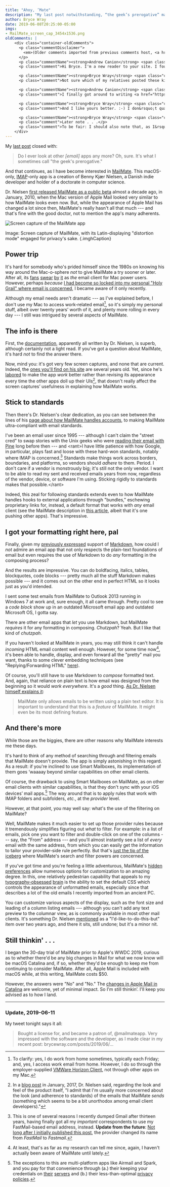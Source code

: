 ```yaml
---
title: "Ahoy, ’Mate"
description: "My last post notwithstanding, “the geek’s prerogative” makes it okay to try other email apps — like MailMate."
author: Bryce Wray
date: 2019-06-08T20:25:00-05:00
imgs:
- MailMate_screen_cap_3454x1536.png
oldComments: |
    <div class="container-oldComments">
      <p class="commentDisclaimer">
        <em>(Older comments imported from previous comments host, <a href="https://www.talkyard.io" rel="noopener">Talkyard</a>.)</em>
      </p>
      <p class="commentName"><strong>Andrew Canion</strong> <span class="commentDate"><em>2019-06-16</em></span></p>
      <p class="comment">Hi Bryce. I'm a new reader to your site. I found you when I was searching for information about MailMate. Thanks for this great overview. I've also enjoyed some of your other articles. I've now subscribed to your RSS feed, as I think your writing is great.</p>

      <p class="commentName"><strong>Bryce Wray</strong> <span class="commentDate"><em>2019-06-17</em></span></p>
      <p class="comment">Not sure which of my relatives posted these kind comments under Mr. Canion&rsquo;s name :-) &mdash; but I appreciate them tremendously.</p>

      <p class="commentName"><strong>Andrew Canion</strong> <span class="commentDate"><em>2019-08-21</em></span></p>
      <p class="comment">I finally got around to writing <a href="https://canion.me/mailmate-review" rel="noopener">my own review of MailMate</a>.</p>

      <p class="commentName"><strong>Bryce Wray</strong> <span class="commentDate"><em>2019-08-22</em></span></p>
      <p class="comment">And I like yours better. :-) I don&rsquo;t qualify as a power email user, particularly because I don&rsquo;t keep my business email with my personal email (don&rsquo;t want my employer&rsquo;s chosen MDM software on my primary iPhone, and such access isn&rsquo;t allowed on my Mac even if I <strong>did</strong> want it), so I would urge those who do so to read your review. You noted many superb MailMate features I either neglected to mention or didn&rsquo;t find germane to my more mundane use case.</p>

      <p class="commentName"><strong>Bryce Wray</strong> <span class="commentDate"><em>2019-09-28</em></span></p>
      <p class="comment">Later note . . .</p>
      <p class="comment">To be fair: I should also note that, as I&rsquo;d originally suspected, MailMate has turned out to be more than my relatively pedestrian scenario really needs &mdash; but I&rsquo;m very much <em><strong>not</strong></em> sorry that I bought a license and became a patron. Dr. Nielsen&rsquo;s work is easily worthy of both.</p>
    </div>
---
```


My [last post](/posts/2019/05/the-holy-mail/) closed with:

> Do I ever look at other *[email]* apps any more? Oh, sure. It's what I sometimes call "the geek's prerogative."

And that continues, as I have become interested in [MailMate](https://freron.com). This macOS-only, [IMAP](https://datatracker.ietf.org/doc/html/rfc9051)-only app is a creation of Benny Kjær Nielsen, a Danish indie developer and holder of a doctorate in computer science.

Dr. Nielsen [first released MailMate as a public beta](https://blog.freron.com/2010/first-beta-released/) almost a decade ago, in January, 2010, when the Mac version of Apple Mail looked very similar to how MailMate looks even now. But, while the appearance of Apple Mail has changed a lot since then, MailMate's really hasn't all that much --- and that's fine with the good doctor, not to mention the app's many adherents.

![Screen capture of the MailMate app](MailMate_screen_cap_3454x1536.png "Cloudinary")

Image: Screen capture of MailMate, with its Latin-displaying "distortion mode" engaged for privacy's sake.
{.imghCaption}

## Power trip

It's hard for somebody who's prided himself since the 1980s on knowing his way around the Mac-o-sphere *not* to give MailMate a try sooner or later. After all, its [fans](https://www.youtube.com/watch?v=e_SlbQzL9lc) [swear](https://brettterpstra.com/2018/01/08/best-of-2017-working-on-macos/) [by](https://www.slant.co/options/1952/~mailmate-review) [it](https://www.youtube.com/playlist?list=PLC4ZkBr87CO0jmrQvGQ77t44tCT-xklqU) as *the* email client for Mac power users. However, perhaps *because* [I had become so locked into my personal "Holy Grail" where email is concerned](/posts/2019/05/the-holy-mail/), I became aware of it only recently.

Although my email needs aren't dramatic --- as I've explained before, I don't use my Mac to access work-related email[^vmMail], so it's simply my personal stuff, albeit over twenty years’ worth of it, and plenty more rolling in every day --- I still was intrigued by several aspects of MailMate.

[^vmMail]: To clarify: yes, I do work from home sometimes, typically each Friday; and, yes, I access work email from home. However, I do so through the employer-supplied [VMWare Horizon Client](https://www.vmware.com/products/horizon.html), not through other apps on my Mac.

## The info is there

First,  the [documentation](https://manual.mailmate-app.com/), apparently all written by Dr. Nielsen, is superb, although certainly not a light read. If you've got a question about MailMate, it's hard *not* to find the answer there.

Now, mind you: it's got very few screen captures, and none that are current. Indeed, the [ones you'll find on his site](https://freron.com/screenshots/) are several years old. Yet, since he's [labored](https://updates.mailmate-app.com/release_notes) to make the app *work* better rather than revising its appearance every time the other apps doll up their UIs[^lookandFeel], that doesn't really affect the screen captures’ usefulness in explaining how MailMate works.

[^lookandFeel]: In a [blog post](https://blog.freron.com/2017/personalized_subscriber_emails/) in January, 2017, Dr. Nielsen said, regarding the look and feel of the product itself, "I admit that I'm usually more concerned about the look (and adherence to standards) of the emails that MailMate *sends* (something which seems to be a bit unorthodox among email client developers)."

## Stick to standards

Then there's Dr. Nielsen's clear dedication, as you can see between the lines of his [page about how MailMate handles accounts](https://manual.mailmate-app.com/account_setup), to making MailMate ultra-compliant with email standards.

I've been an email user since 1995 --- although I can't claim the "street cred" to swap stories with the Unix geeks who were [reading their email with Pine](https://web.archive.org/web/20190328145000/http://www.washington.edu/pine/) long before then --- and &lt;rant&gt;I have little patience with how Google, in particular, plays fast and loose with these hard-won standards, notably where IMAP is concerned.[^Gmail] Standards make things work across borders, boundaries, and platforms, so vendors should *adhere* to them. Period. I don't care if a vendor is monstrously big; it's still not the only vendor. I want to be able to read my sent and received emails years from now, regardless of the vendor, device, or software I'm using. Sticking rigidly to standards makes that possible.&lt;/rant&gt;

[^Gmail]: This is one of several reasons I recently dumped Gmail after thirteen years, having finally got all my *important* correspondents to use my FastMail-based email address, instead. **Update from the future**: [Not long after I initially published this post](https://fastmail.blog/company/fastmail-new-logo/), the provider changed its name from *FastMail* to *Fastmail*.

Indeed, this zeal for following standards extends even to how MailMate handles hooks to external applications through "bundles," eschewing proprietary links for, instead, a default format that works with *any* email client (see the MailMate description in [this article](https://thesweetsetup.com/apps/favorite-email-client-os-x/), albeit that it's one pushing other apps). That's impressive.

## I got your formatting right&nbsp;here,&nbsp;pal

Finally, given my [previously expressed](/posts/2019/03/mark-it-down/) support of [Markdown](https://daringfireball.net/projects/markdown/), how could I *not* admire an email app that not only respects the plain-text foundations of email but even requires the use of Markdown to do *any* formatting in the composing process?

And the results are impressive. You can do boldfacing, italics, tables, blockquotes, code blocks --- pretty much all the stuff Markdown makes possible --- and it comes out on the other end in perfect HTML so it looks just as you'd intended.

I sent some test emails from MailMate to Outlook&nbsp;2013 running in Windows&nbsp;7 at work and, sure enough, it all came through. Pretty cool to see a *code block* show up in an outdated Microsoft email app and outdated Microsoft OS, I gotta say.

There are other email apps that *let* you use Markdown, but MailMate *requires* it for any formatting in composing. *Chutzpah*? Yeah. But I like that kind of *chutzpah*.

If you haven't looked at MailMate in years, you may still think it can't handle *incoming* HTML email content well enough. However, for some time now[^HTMLyes], it's been able to handle, display, and even forward all the "pretty" mail you want, thanks to some clever embedding techniques (see "Replying/Forwarding HTML" [here](https://manual.mailmate-app.com/preferences)).

[^HTMLyes]: At least, that's as far as my research can tell me since, again, I haven't actually been aware of MailMate until lately.

Of course, you'll still have to use Markdown to *compose* formatted text. And, again, that reliance on plain text is how email was designed from the beginning so it would *work everywhere*. It's a *good* thing. [As Dr. Nielsen himself explains it](https://manual.mailmate-app.com/introduction):

> MailMate only allows emails to be written using a plain text editor. It is important to understand that this is a *feature* of MailMate. It might even be its most defining feature.

## And there's more

While those are the biggies, there are other reasons why MailMate interests me these days.

It's hard to think of any method of searching through and filtering emails that MailMate doesn't provide. The app is simply astonishing in this regard. As a result: if you're inclined to use Smart Mailboxes, its implementation of them goes ’waaaay beyond similar capabilities on other email&nbsp;clients.

Of course, the drawback to using Smart Mailboxes on MailMate, as on other email clients with similar capabilities, is that they don't sync with your iOS devices’ mail apps.[^creepy] The way around that is to apply rules that work with IMAP folders and subfolders, *etc.*, at the *provider*&nbsp;level.

However, at that point, you may well say: what's the use of the filtering on MailMate?

Well, MailMate makes it much easier to set up those provider rules because it tremendously simplifies figuring out *what* to filter. For example: in a list of emails, pick one you want to filter and double-click on one of the columns --- say, the "From" address --- and you'll almost instantly see a list of *every* email with the same address, from which you can easily get the information to tailor your provider-side rule perfectly. But that's [just the tip of the iceberg](https://manual.mailmate-app.com/view) where MailMate's search and filter powers are concerned.

[^creepy]: The exceptions to this are multi-platform apps like Airmail and Spark, and you pay for that convenience through (a.) their keeping your credentials on [their](https://helpspot.readdle.com/en/index.php?pg=kb.page&id=1285) [servers](https://www.iubenda.com/privacy-policy/558233/full-legal) and (b.) their less-than-optimal [privacy](https://sparkmailapp.com/privacy#privacy_3) [policies](https://www.iubenda.com/privacy-policy/558233/full-legal).

If you've got time and you're feeling a little adventurous, MailMate's [hidden preferences](https://manual.mailmate-app.com/hidden_preferences) allow numerous options for customization to an amazing degree. In this, one relatively pedestrian capability that appeals to my [typography-obsessed](/posts/2018/10/web-typography-part-1/) [brain](/posts/2018/10/web-typography-part-2/) is the ability to set the default CSS which controls the appearance of unformatted emails, especially since that describes a lot of the old emails I recently imported from an ancient PC.

You can customize various aspects of the display, such as the font size and leading of a column listing emails --- although you can't add any text preview to the columnar view, as is commonly available in most other mail clients. It's something Dr. Nielsen [mentioned](https://blog.freron.com/2017/personalized_subscriber_emails/) as a "I'd-like-to-do-this-but" item over two years ago, and there it sits, still undone; but it's a minor nit.

## Still thinkin'&nbsp;.&nbsp;.&nbsp;.

I began the 30-day trial of MailMate prior to Apple's WWDC 2019, curious as to whether there'd be any big changes in Mail for what we now know will be macOS Catalina and, if so, whether they'd be enough to keep me from continuing to consider MailMate. After all, Apple Mail is included with macOS while, at this writing, MailMate costs&nbsp;$50.

However, the answers were "No" and "No." The [changes in Apple Mail in Catalina](https://www.apple.com/macos/catalina-preview/features/) are welcome, yet of minimal impact. So I'm still thinkin’. I'll keep you advised as to how I&nbsp;land.

----

### Update, 2019-06-11

My tweet tonight says it all:

> Bought a license for, and became a patron of, @mailmateapp. Very impressed with the software and the developer, as I made clear in my recent post: brycewray.com/posts/2019/06/…

